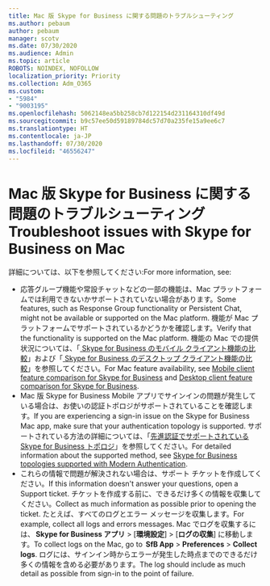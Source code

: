 ```yaml
---
title: Mac 版 Skype for Business に関する問題のトラブルシューティング
ms.author: pebaum
author: pebaum
manager: scotv
ms.date: 07/30/2020
ms.audience: Admin
ms.topic: article
ROBOTS: NOINDEX, NOFOLLOW
localization_priority: Priority
ms.collection: Adm_O365
ms.custom:
- "5984"
- "9003195"
ms.openlocfilehash: 5062148ea5bb258cb7d122154d231164310df49d
ms.sourcegitcommit: b9c57ee50d59189784dc57d70a235fe15a9ee6c7
ms.translationtype: HT
ms.contentlocale: ja-JP
ms.lasthandoff: 07/30/2020
ms.locfileid: "46556247"
---
```

# <a name="troubleshoot-issues-with-skype-for-business-on-mac"></a><span data-ttu-id="202f9-102">Mac 版 Skype for Business に関する問題のトラブルシューティング</span><span class="sxs-lookup"><span data-stu-id="202f9-102">Troubleshoot issues with Skype for Business on Mac</span></span>

<span data-ttu-id="202f9-103">詳細については、以下を参照してください:</span><span class="sxs-lookup"><span data-stu-id="202f9-103">For more information, see:</span></span> 

- <span data-ttu-id="202f9-104">応答グループ機能や常設チャットなどの一部の機能は、Mac プラットフォームでは利用できないかサポートされていない場合があります。</span><span class="sxs-lookup"><span data-stu-id="202f9-104">Some features, such as Response Group functionality or Persistent Chat, might not be available or supported on the Mac platform.</span></span> <span data-ttu-id="202f9-105">機能が Mac プラットフォームでサポートされているかどうかを確認します。</span><span class="sxs-lookup"><span data-stu-id="202f9-105">Verify that the functionality is supported on the Mac platform.</span></span> <span data-ttu-id="202f9-106">機能の Mac での提供状況については、「[ Skype for Business のモバイル クライアント機能の比較](https://technet.microsoft.com/library/Dn951412.aspx)」および「[ Skype for Business のデスクトップ クライアント機能の比較](https://docs.microsoft.com/skypeforbusiness/plan-your-deployment/clients-and-devices/desktop-feature-comparison)」を参照してください。</span><span class="sxs-lookup"><span data-stu-id="202f9-106">For Mac feature availability, see [Mobile client feature comparison for Skype for Business](https://technet.microsoft.com/library/Dn951412.aspx) and [Desktop client feature comparison for Skype for Business](https://docs.microsoft.com/skypeforbusiness/plan-your-deployment/clients-and-devices/desktop-feature-comparison).</span></span>
- <span data-ttu-id="202f9-107">Mac 版 Skype for Business Mobile アプリでサインインの問題が発生している場合は、お使いの認証トポロジがサポートされていることを確認します。</span><span class="sxs-lookup"><span data-stu-id="202f9-107">If you are experiencing a sign-in issue on the Skype for Business Mac app, make sure that your authentication topology is supported.</span></span> <span data-ttu-id="202f9-108">サポートされている方法の詳細については、「[先進認証でサポートされている Skype for Business トポロジ](https://docs.microsoft.com/skypeforbusiness/plan-your-deployment/modern-authentication/topologies-supported)」を参照してください。</span><span class="sxs-lookup"><span data-stu-id="202f9-108">For detailed information about the supported method, see [Skype for Business topologies supported with Modern Authentication](https://docs.microsoft.com/skypeforbusiness/plan-your-deployment/modern-authentication/topologies-supported).</span></span>  
- <span data-ttu-id="202f9-109">これらの情報で問題が解決されない場合は、サポート チケットを作成してください。</span><span class="sxs-lookup"><span data-stu-id="202f9-109">If this information doesn't answer your questions, open a Support ticket.</span></span> <span data-ttu-id="202f9-110">チケットを作成する前に、できるだけ多くの情報を収集してください。</span><span class="sxs-lookup"><span data-stu-id="202f9-110">Collect as much information as possible prior to opening the ticket.</span></span> <span data-ttu-id="202f9-111">たとえば、すべてのログとエラー メッセージを収集します。</span><span class="sxs-lookup"><span data-stu-id="202f9-111">For example, collect all logs and errors messages.</span></span> <span data-ttu-id="202f9-112">Mac でログを収集するには、 **Skype for Business アプリ** > [**環境設定**] > [**ログの収集**] に移動します。</span><span class="sxs-lookup"><span data-stu-id="202f9-112">To collect logs on the Mac, go to  **SfB App** > **Preferences** > **Collect logs**.</span></span>  <span data-ttu-id="202f9-113">ログには、サインイン時からエラーが発生した時点までのできるだけ多くの情報を含める必要があります。</span><span class="sxs-lookup"><span data-stu-id="202f9-113">The log should include as much detail as possible from sign-in to the point of failure.</span></span>